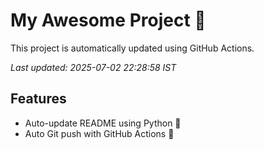 # My Awesome Project 🚀

This project is automatically updated using GitHub Actions.

_Last updated: 2025-07-02 22:28:58 IST_

## Features
- Auto-update README using Python 🐍
- Auto Git push with GitHub Actions 🤖
